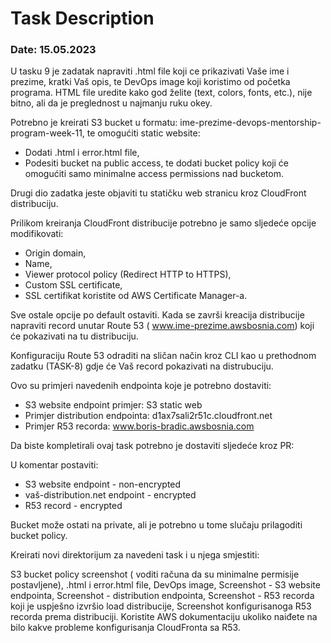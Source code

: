 # Task Description

### Date: 15.05.2023

U tasku 9 je zadatak napraviti .html file koji ce prikazivati Vaše ime i prezime, kratki Vaš opis, te DevOps image koji koristimo od početka programa. HTML file uredite kako god želite (text, colors, fonts, etc.), nije bitno, ali da je preglednost u najmanju ruku okey.

Potrebno je kreirati S3 bucket u formatu: ime-prezime-devops-mentorship-program-week-11, te omogućiti static website:

* Dodati .html i error.html file,
* Podesiti bucket na public access, te dodati bucket policy koji će omogućiti samo minimalne access permissions nad bucketom.

Drugi dio zadatka jeste objaviti tu statičku web stranicu kroz CloudFront distribuciju.

Prilikom kreiranja CloudFront distribucije potrebno je samo sljedeće opcije modifikovati:

* Origin domain,
* Name,
* Viewer protocol policy (Redirect HTTP to HTTPS),
* Custom SSL certificate,
* SSL certifikat koristite od AWS Certificate Manager-a.

Sve ostale opcije po default ostaviti. Kada se završi kreacija distribucije napraviti record unutar Route 53 ( www.ime-prezime.awsbosnia.com) koji će pokazivati na tu distribuciju.

Konfiguraciju Route 53 odraditi na sličan način kroz CLI kao u prethodnom zadatku (TASK-8) gdje će Vaš record pokazivati na distrubuciju.

Ovo su primjeri navedenih endpointa koje je potrebno dostaviti:

* S3 website endpoint primjer: S3 static web
* Primjer distribution endpointa: d1ax7sali2r51c.cloudfront.net
* Primjer R53 recorda: www.boris-bradic.awsbosnia.com

Da biste kompletirali ovaj task potrebno je dostaviti sljedeće kroz PR:

U komentar postaviti:

* S3 website endpoint - non-encrypted
* vaš-distribution.net endpoint - encrypted
* R53 record - encrypted

Bucket može ostati na private, ali je potrebno u tome slučaju prilagoditi bucket policy.

Kreirati novi direktorijum za navedeni task i u njega smjestiti:

S3 bucket policy screenshot ( voditi računa da su minimalne permisije postavljene),
.html i error.html file, DevOps image,
Screenshot - S3 website endpointa,
Screenshot - distribution endpointa,
Screenshot - R53 recorda koji je uspješno izvršio load distribucije,
Screenshot konfigurisanoga R53 recorda prema distribuciji.
Koristite AWS dokumentaciju ukoliko naiđete na bilo kakve probleme konfigurisanja CloudFronta sa R53.